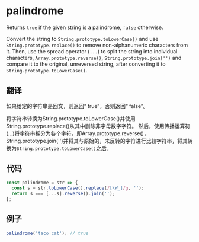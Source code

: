 # palindrome

Returns `true` if the given string is a palindrome, `false` otherwise.

Convert the string to `String.prototype.toLowerCase()` and use `String.prototype.replace()` to remove non-alphanumeric characters from it.
Then, use the spread operator (`...`) to split the string into individual characters, `Array.prototype.reverse()`, `String.prototype.join('')` and compare it to the original, unreversed string, after converting it to `String.prototype.toLowerCase()`.

## 翻译

如果给定的字符串是回文，则返回“ true”，否则返回“ false”。

将字符串转换为String.prototype.toLowerCase()并使用String.prototype.replace()从其中删除非字母数字字符。
然后，使用传播运算符(...)将字符串拆分为各个字符，即Array.prototype.reverse()，String.prototype.join('')并将其与原始的，未反转的字符进行比较字符串，将其转换为`String.prototype.toLowerCase()`之后。

## 代码

```js
const palindrome = str => {
  const s = str.toLowerCase().replace(/[\W_]/g, '');
  return s === [...s].reverse().join('');
};
```

## 例子

```js
palindrome('taco cat'); // true
```
